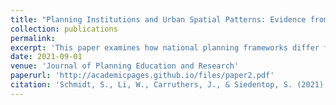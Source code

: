 ```yaml
---
title: "Planning Institutions and Urban Spatial Patterns: Evidence from a Cross-National Analysis"
collection: publications
permalink: 
excerpt: 'This paper examines how national planning frameworks differ from each other and how those differences relate to patterns of urban development using an international cross section of metropolitan regions. We construct a composite index to measure institutional planning frameworks through objective criteria—restrictive versus permissive; binding versus nonbinding; nationally versus locally oriented—that enables comparison between (not within) countries. We also estimate a series of models to evaluate the relationship between institutional frameworks and patterns. The evidence suggests that a more centralized and coordinated planning framework produces more compact development, whereas a more decentralized and uncoordinated planning framework results in less compact development.'
date: 2021-09-01
venue: 'Journal of Planning Education and Research'
paperurl: 'http://academicpages.github.io/files/paper2.pdf'
citation: 'Schmidt, S., Li, W., Carruthers, J., & Siedentop, S. (2021). Planning institutions and urban spatial patterns: Evidence from a cross-national analysis. Journal of Planning Education and Research, 0739456X211044203.'
---
```

